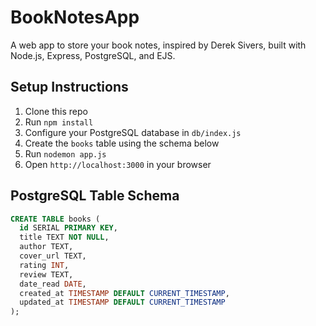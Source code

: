 # BookNotesApp
A web app to store your book notes, inspired by Derek Sivers, built with Node.js, Express, PostgreSQL, and EJS.

## Setup Instructions
1. Clone this repo
2. Run `npm install`
3. Configure your PostgreSQL database in `db/index.js`
4. Create the `books` table using the schema below
5. Run `nodemon app.js`
6. Open `http://localhost:3000` in your browser

## PostgreSQL Table Schema
```sql
CREATE TABLE books (
  id SERIAL PRIMARY KEY,
  title TEXT NOT NULL,
  author TEXT,
  cover_url TEXT,
  rating INT,
  review TEXT,
  date_read DATE,
  created_at TIMESTAMP DEFAULT CURRENT_TIMESTAMP,
  updated_at TIMESTAMP DEFAULT CURRENT_TIMESTAMP
);
